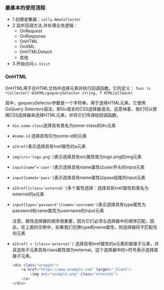 ### 最基本的使用流程
- 1.创建收集器：`colly.NewCollector`
- 2.监听回调方法,并处理业务逻辑：
    - OnRequest
    - OnResponse
    - OnHTML
    - OnXML
    - OnHTMLDetach
    - 其他 
- 3.开始访问:`c.Visit`

### OnHTML
OnHTML用于在HTML文档中选择元素并执行回调函数。它的定义：
``func (c *Collector) OnHTML(goquerySelector string, f HTMLCallback)``

其中，goquerySelector参数是一个字符串，用于选择HTML元素。它使用GoQuery Selectors语法，即Go语言的CSS选择器语法。这意味着，我们可以使用CSS选择器来选择HTML元素，并将它们传递给回调函数。



- `div.some-class`选择具有类名为some-class的div元素
- `#some-id` 选择具有ID为some-id的元素
- `a[href]`表示选择具有href属性的a元素
- `img[src='logo.png']`表示选择具有src属性值为logo.png的img元素
- `input[name^='user']`表示选择具有name属性以user开头的input元素
- `input[name$='pass']`表示选择具有name属性以pass结尾的input元素
- `a[href][class='external']`多个属性选择：选择具有href属性和类名为external的a元素
- `input[type='password'][name='username']`表示选择具有type属性为password和name属性为username的input元素

    注意，属性选择器的顺序很重要，因为它们必须与选择器中的顺序匹配。因此，在上面的示例中，如果我们交换type和name属性，则选择器将不匹配任何元素

- `a[href] > [class='external']`
    选择具有href属性的a元素的直接子元素，并且这些子元素具有class属性值为external。这个选择器中的>符号表示选择直接子元素。

    ```bash
    <div class="wrapper">
        <a href="https://www.example.com" target="_blank">
            <img src="example.png" class="external">
        </a>
    </div>
    ```